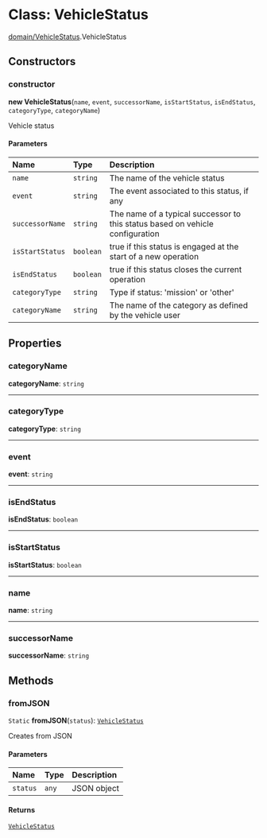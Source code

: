 # Class: VehicleStatus

[domain/VehicleStatus](../modules/domain_VehicleStatus.md).VehicleStatus

## Constructors

### constructor

**new VehicleStatus**(`name`, `event`, `successorName`, `isStartStatus`, `isEndStatus`, `categoryType`, `categoryName`)

Vehicle status

#### Parameters

| Name | Type | Description |
| :------ | :------ | :------ |
| `name` | `string` | The name of the vehicle status |
| `event` | `string` | The event associated to this status, if any |
| `successorName` | `string` | The name of a typical successor to this status based on vehicle configuration |
| `isStartStatus` | `boolean` | true if this status is engaged at the start of a new operation |
| `isEndStatus` | `boolean` | true if this status closes the current operation |
| `categoryType` | `string` | Type if status: 'mission' or 'other' |
| `categoryName` | `string` | The name of the category as defined by the vehicle user |

## Properties

### categoryName

 **categoryName**: `string`

___

### categoryType

 **categoryType**: `string`

___

### event

 **event**: `string`

___

### isEndStatus

 **isEndStatus**: `boolean`

___

### isStartStatus

 **isStartStatus**: `boolean`

___

### name

 **name**: `string`

___

### successorName

 **successorName**: `string`

## Methods

### fromJSON

`Static` **fromJSON**(`status`): [`VehicleStatus`](domain_VehicleStatus.VehicleStatus.md)

Creates from JSON

#### Parameters

| Name | Type | Description |
| :------ | :------ | :------ |
| `status` | `any` | JSON object |

#### Returns

[`VehicleStatus`](domain_VehicleStatus.VehicleStatus.md)
